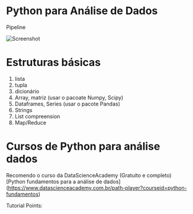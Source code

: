 
# Python para Análise de Dados

Pipeline

![Screenshot](https://github.com/vladimiralencar/Alunos-UEPB-TopicosEspeciaisEmBancoDeDados/blob/master/python/Pipeline-Dados-Python.png)

# Estruturas básicas
1. lista
2. tupla
3. dicionário
4. Array, matriz (usar o pacoate Numpy, Scipy)
5. Dataframes, Series (usar o pacote Pandas)
6. Strings
7. List compreension
8. Map/Reduce

# Cursos de Python para análise dados

Recomendo o curso da DataScienceAcademy (Gratuito e completo) <br />
[Python fundamentos para a análise de dados]
(https://www.datascienceacademy.com.br/path-player?courseid=python-fundamentos)

Tutorial Points:

